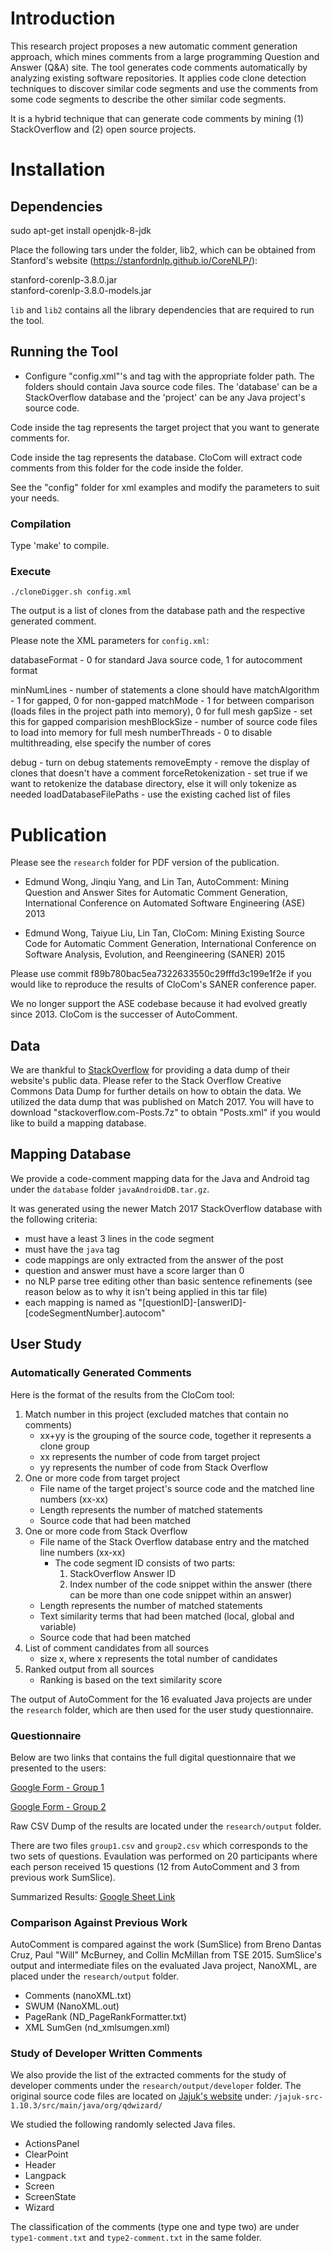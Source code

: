 # Introduction

This research project proposes a new automatic comment generation approach,
which mines comments from a large programming Question and Answer (Q&A) site.
The tool generates code comments automatically by 
analyzing existing software repositories. 
It applies code clone detection techniques to discover 
similar code segments and use the comments from some code segments 
to describe the other similar code segments. 

It is a hybrid technique that can generate code comments
by mining (1) StackOverflow and (2) open source projects.

# Installation

## Dependencies

sudo apt-get install openjdk-8-jdk

Place the following tars under the folder, lib2,
which can be obtained from Stanford's website
(https://stanfordnlp.github.io/CoreNLP/): 

stanford-corenlp-3.8.0.jar  
stanford-corenlp-3.8.0-models.jar

```lib``` and ```lib2``` contains all the library dependencies that
are required to run the tool.

## Running the Tool

- Configure "config.xml"'s <database> and <project> tag
with the appropriate folder path.
The folders should contain Java source code files.
The 'database' can be a StackOverflow database
and the 'project' can be any Java project's source code.

Code inside the <project> tag represents the target project
that you want to generate comments for.

Code inside the <database> tag represents the database.
CloCom will extract code comments from this folder for
the code inside the <project> folder.

See the "config" folder for xml examples and 
modify the parameters to suit your needs.

### Compilation

Type 'make' to compile.

### Execute

```./cloneDigger.sh config.xml```

The output is a list of clones from the database path and 
the respective generated comment.

Please note the XML parameters for ```config.xml```:

databaseFormat - 0 for standard Java source code, 1 for autocomment format

minNumLines - number of statements a clone should have
matchAlgorithm - 1 for gapped, 0 for non-gapped
matchMode - 1 for between comparison (loads files in the project path into memory), 0 for full mesh
gapSize - set this for gapped comparision
meshBlockSize - number of source code files to load into memory for full mesh
numberThreads - 0 to disable multithreading, else specify the number of cores

debug - turn on debug statements
removeEmpty - remove the display of clones that doesn't have a comment
forceRetokenization - set true if we want to retokenize the database directory, else it will only tokenize as needed
loadDatabaseFilePaths - use the existing cached list of files


# Publication

Please see the ```research``` folder for PDF version of the publication.

- Edmund Wong, Jinqiu Yang, and Lin Tan, AutoComment: Mining Question and Answer Sites for Automatic Comment Generation, International Conference on Automated Software Engineering (ASE) 2013

- Edmund Wong, Taiyue Liu, Lin Tan, CloCom: Mining Existing Source Code for Automatic Comment Generation, International Conference on Software Analysis, Evolution, and Reengineering (SANER) 2015

Please use commit
f89b780bac5ea7322633550c29fffd3c199e1f2e
if you would like to reproduce the results of
CloCom's SANER conference paper.

We no longer support the ASE codebase because it had evolved greatly since 2013.
CloCom is the successer of AutoComment.

## Data

We are thankful to [StackOverflow](https://stackoverflow.com/)
for providing a data dump of 
their website's public data.
Please refer to the Stack Overflow Creative Commons Data Dump for 
further details on how to obtain the data.
We utilized the data dump that was published on Match 2017.
You will have to download "stackoverflow.com-Posts.7z" to obtain "Posts.xml"
if you would like to build a mapping database.

## Mapping Database

We provide a code-comment mapping
 data for the Java and Android tag under the ```database``` folder ```javaAndroidDB.tar.gz```.

It was generated using the newer Match 2017 StackOverflow database with the following criteria:

- must have a least 3 lines in the code segment
- must have the ```java``` tag
- code mappings are only extracted from the answer of the post
- question and answer must have a score larger than 0
- no NLP parse tree editing other than basic sentence refinements (see reason below as to why it isn't being applied in this tar file)
- each mapping is named as "[questionID]-[answerID]-[codeSegmentNumber].autocom"

## User Study

### Automatically Generated Comments

Here is the format of the results from the CloCom tool:

1. Match number in this project (excluded matches that contain no comments)
   - xx+yy is the grouping of the source code, together it represents a clone group
   - xx represents the number of code from target project
   - yy represents the number of code from Stack Overflow
2. One or more code from target project
   - File name of the target project's source code and the matched line numbers (xx-xx)
   - Length represents the number of matched statements
   - Source code that had been matched
3. One or more code from Stack Overflow
   - File name of the Stack Overflow database entry and the matched line numbers (xx-xx)
     - The code segment ID consists of two parts:
       1. StackOverflow Answer ID
       2. Index number of the code snippet within the answer
          (there can be more than one code snippet within an answer)
   - Length represents the number of matched statements
   - Text similarity terms that had been matched (local, global and variable)
   - Source code that had been matched
4. List of comment candidates from all sources 
   - size x, where x represents the total number of candidates
5. Ranked output from all sources
   - Ranking is based on the text similarity score

The output of AutoComment for the 16 evaluated Java projects are under the ```research``` folder,
which are then used for the user study questionnaire.

### Questionnaire

Below are two links that contains the full digital questionnaire that we presented to the users:

[Google Form - Group 1](https://docs.google.com/forms/d/e/1FAIpQLSf4pBKisdtIcbgW3MxDpH4XLeiCUmNYc9N64srnW__MH0_8uQ/viewform?usp=sf_link)

[Google Form - Group 2](https://docs.google.com/forms/d/e/1FAIpQLSddELKFj0yzc88VeY__O6G08yyTHdhF_NR50Vnpe-Wtjj-g8w/viewform?usp=sf_link)

Raw CSV Dump of the results are located under the ```research/output``` folder.

There are two files ```group1.csv``` and ```group2.csv``` which
corresponds to the two sets of questions.
Evaulation was performed on
20 participants where each
person received 15 questions (12 from AutoComment
and 3 from previous work SumSlice).

Summarized Results: [Google Sheet Link](https://docs.google.com/spreadsheets/d/1G59FQ8CtKJJAmN6ApZiw5pGDoqGAOKfrvSycSwoA_7I/edit?usp=sharing)

### Comparison Against Previous Work

AutoComment is compared against the work (SumSlice) 
from Breno Dantas Cruz, Paul "Will" McBurney, and Collin McMillan from TSE 2015.
SumSlice's output and intermediate files on the evaluated Java project, NanoXML,
are placed under the ```research/output``` folder.

- Comments (nanoXML.txt)
- SWUM (NanoXML.out)
- PageRank (ND_PageRankFormatter.txt)
- XML SumGen (nd_xmlsumgen.xml)

### Study of Developer Written Comments

We also provide the list of the extracted comments for the study of developer comments
under the ```research/output/developer``` folder.
The original source code files are located on [Jajuk's website](https://sourceforge.net/projects/jajuk/)
under: ```/jajuk-src-1.10.3/src/main/java/org/qdwizard/```

We studied the following randomly selected Java files.

- ActionsPanel
- ClearPoint
- Header
- Langpack
- Screen
- ScreenState
- Wizard

The classification of the comments
(type one and type two) are under
```type1-comment.txt``` and ```type2-comment.txt```
in the same folder.




